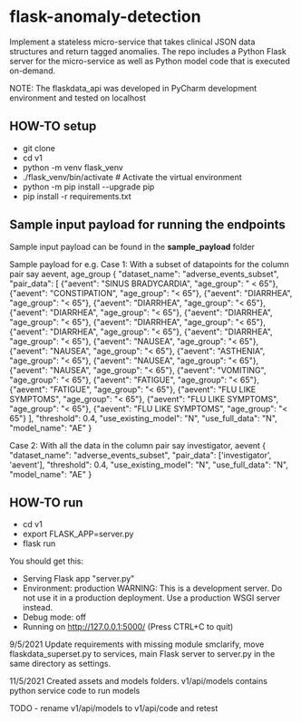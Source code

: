 # flask-anomaly-detection
Implement a stateless micro-service that takes clinical JSON data structures and return tagged anomalies.
The repo includes a Python Flask server for the micro-service as well as
Python model code that is executed on-demand.


NOTE: The flaskdata_api was developed in PyCharm development environment and tested on localhost

## HOW-TO setup
- git clone
- cd v1
- python -m venv flask_venv
- ./flask_venv/bin/activate  # Activate the virtual environment
- python -m pip install --upgrade pip
- pip install -r requirements.txt

## Sample input payload for running the endpoints
Sample input payload can be found in the **sample_payload** folder

   Sample payload for e.g.
   Case 1: With a subset of datapoints for the column pair say aevent, age_group
    {
    "dataset_name": "adverse_events_subset",
    "pair_data": [
        {"aevent": "SINUS BRADYCARDIA", "age_group": " < 65"},
        {"aevent": "CONSTIPATION", "age_group": "< 65"},
        {"aevent": "DIARRHEA", "age_group": "< 65"},
        {"aevent": "DIARRHEA", "age_group": "< 65"},
        {"aevent": "DIARRHEA", "age_group": "< 65"},
        {"aevent": "DIARRHEA", "age_group": "< 65"},
        {"aevent": "DIARRHEA", "age_group": "< 65"},
        {"aevent": "DIARRHEA", "age_group": "< 65"},
        {"aevent": "DIARRHEA", "age_group": "< 65"},
        {"aevent": "NAUSEA", "age_group": "< 65"},
        {"aevent": "NAUSEA", "age_group": "< 65"},
        {"aevent": "ASTHENIA", "age_group": "< 65"},
        {"aevent": "NAUSEA", "age_group": "< 65"},
        {"aevent": "NAUSEA", "age_group": "< 65"},
        {"aevent": "VOMITING", "age_group": "< 65"},
        {"aevent": "FATIGUE", "age_group": "< 65"},
        {"aevent": "FATIGUE", "age_group": "< 65"},
        {"aevent": "FLU LIKE SYMPTOMS", "age_group": "< 65"},
        {"aevent": "FLU LIKE SYMPTOMS", "age_group": "< 65"},
        {"aevent": "FLU LIKE SYMPTOMS", "age_group": "< 65"}
    ],
    "threshold": 0.4,
    "use_existing_model": "N",
    "use_full_data": "N",
    "model_name": "AE"
}

Case 2: With all the data in the column pair say investigator, aevent
     {
    "dataset_name": "adverse_events_subset",
    "pair_data": ['investigator', 'aevent'],
    "threshold": 0.4,
    "use_existing_model": "N",
    "use_full_data": "N",
    "model_name": "AE"
	}

## HOW-TO run
- cd v1
- export FLASK_APP=server.py
- flask run

You should get this:
 * Serving Flask app "server.py"
 * Environment: production
   WARNING: This is a development server. Do not use it in a production deployment.
   Use a production WSGI server instead.
 * Debug mode: off
 * Running on http://127.0.0.1:5000/ (Press CTRL+C to quit)

9/5/2021
Update requirements with missing module smclarify, move  flaskdata_superset.py to services, main Flask server to server.py in the same directory as settings.


11/5/2021
Created assets and models folders.
v1/api/models contains python service code to run models

TODO - rename v1/api/models to v1/api/code and retest
